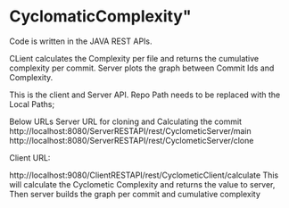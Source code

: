 # CyclomaticComplexity"



Code is written in the JAVA REST APIs.

CLient calculates the Complexity per file and returns the cumulative complexity per commit.
Server plots the graph between Commit Ids and Complexity.


This is the client and Server API.
Repo Path needs to be replaced with the Local Paths;

Below URLs
Server URL for cloning and Calculating the commit
http://localhost:8080/ServerRESTAPI/rest/CyclometicServer/main
http://localhost:8080/ServerRESTAPI/rest/CyclometicServer/clone

Client URL:

http://localhost:9080/ClientRESTAPI/rest/CyclometicClient/calculate
This will calculate the Cyclometic Complexity and returns the value to server, Then server builds the graph per commit and cumulative complexity
